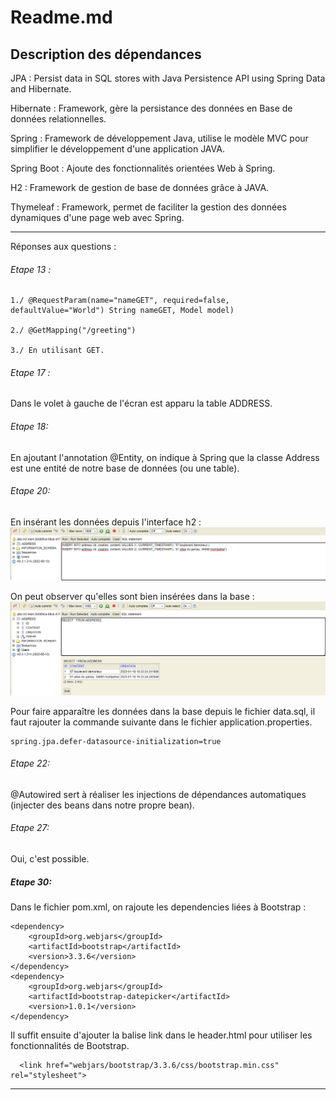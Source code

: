 # Readme.md

## Description des dépendances

JPA : Persist data in SQL stores with Java Persistence API using Spring Data and Hibernate.

Hibernate : Framework, gère la persistance des données en Base de données relationnelles.

Spring : Framework de développement Java, utilise le modèle MVC pour simplifier le développement d'une application JAVA.

Spring Boot : Ajoute des fonctionnalités orientées Web à Spring.

H2 : Framework de gestion de base de données grâce à JAVA.

Thymeleaf : Framework, permet de faciliter la gestion des données dynamiques d'une page web avec Spring.

---

Réponses aux questions : 

###### Etape 13 :

    1./ @RequestParam(name="nameGET", required=false, defaultValue="World") String nameGET, Model model)

    2./ @GetMapping("/greeting")

    3./ En utilisant GET.

###### Etape 17 :

Dans le volet à gauche de l'écran est apparu la table ADDRESS.


###### Etape 18:

En ajoutant l'annotation @Entity, on indique à Spring que la classe Address est une entité 
de notre base de données (ou une table).

###### Etape 20:

En insérant les données depuis l'interface h2 :
![img.png](img.png)

On peut observer qu'elles sont bien insérées dans la base : 
![img_1.png](img_1.png)

Pour faire apparaître les données dans la base depuis le fichier data.sql,
il faut rajouter la commande suivante dans le fichier application.properties. 

    spring.jpa.defer-datasource-initialization=true

###### Etape 22:

@Autowired sert à réaliser les injections de dépendances automatiques (injecter des beans dans notre propre bean).

###### Etape 27:

Oui, c'est possible.

##### Etape 30:

Dans le fichier pom.xml, on rajoute les dependencies liées à Bootstrap : 

    <dependency>
        <groupId>org.webjars</groupId>
        <artifactId>bootstrap</artifactId>
        <version>3.3.6</version>
    </dependency>
    <dependency>
        <groupId>org.webjars</groupId>
        <artifactId>bootstrap-datepicker</artifactId>
        <version>1.0.1</version>
    </dependency>

Il suffit ensuite d'ajouter la balise link dans le header.html pour utiliser les fonctionnalités de Bootstrap.

      <link href="webjars/bootstrap/3.3.6/css/bootstrap.min.css" rel="stylesheet">

---